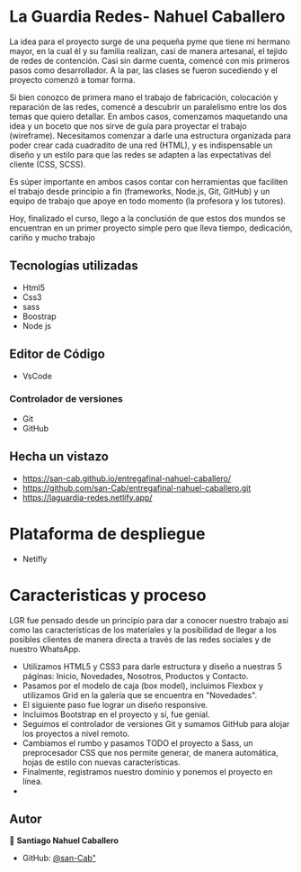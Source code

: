 <a name="readme-top"></a>

# La Guardia Redes- Nahuel Caballero

La idea para el proyecto surge de una pequeña pyme que tiene mi hermano mayor, en la cual él y su familia realizan, casi de manera artesanal, el tejido de redes de contención. Casi sin darme cuenta, comencé con mis primeros pasos como desarrollador. A la par, las clases se fueron sucediendo y el proyecto comenzó a tomar forma.

Si bien conozco de primera mano el trabajo de fabricación, colocación y reparación de las redes, comencé a descubrir un paralelismo entre los dos temas que quiero detallar. En ambos casos, comenzamos maquetando una idea y un boceto que nos sirve de guía para proyectar el trabajo (wireframe). Necesitamos comenzar a darle una estructura organizada para poder crear cada cuadradito de una red (HTML), y es indispensable un diseño y un estilo para que las redes se adapten a las expectativas del cliente (CSS, SCSS).

Es súper importante en ambos casos contar con herramientas que faciliten el trabajo desde principio a fin (frameworks, Node.js, Git, GitHub) y un equipo de trabajo que apoye en todo momento (la profesora y los tutores).

Hoy, finalizado el curso, llego a la conclusión de que estos dos mundos se encuentran en un primer proyecto simple pero que lleva tiempo, dedicación, cariño y mucho trabajo
## Tecnologías utilizadas

- Html5
- Css3
- sass
- Boostrap
- Node js
  

## Editor de Código
- VsCode

### Controlador de versiones
- Git
- GitHub
  
## Hecha un vistazo

- https://san-cab.github.io/entregafinal-nahuel-caballero/
- https://github.com/san-Cab/entregafinal-nahuel-caballero.git
- https://laguardia-redes.netlify.app/


# Plataforma de despliegue
- Netifly

# Caracteristicas y proceso
LGR fue pensado desde un principio para dar a conocer nuestro trabajo así como las características de los materiales y la posibilidad de llegar a los posibles clientes de manera directa a través de las redes sociales y de nuestro WhatsApp.

- Utilizamos HTML5 y CSS3 para darle estructura y diseño a nuestras 5 páginas: Inicio, Novedades, Nosotros, Productos y Contacto.
- Pasamos por el modelo de caja (box model), incluimos Flexbox y utilizamos Grid en la galería que se encuentra en "Novedades".
- El siguiente paso fue lograr un diseño responsive.
- Incluimos Bootstrap en el proyecto y sí, fue genial.
- Seguimos el controlador de versiones Git y sumamos GitHub para alojar los proyectos a nivel remoto.
- Cambiamos el rumbo y pasamos TODO el proyecto a Sass, un preprocesador CSS que nos permite generar, de manera automática, hojas de estilo con nuevas características.
- Finalmente, registramos nuestro dominio y ponemos el proyecto en línea.
- 
## Autor

👤 **Santiago Nahuel Caballero**

- GitHub: [@san-Cab"](https://github.com/san-Cab)

